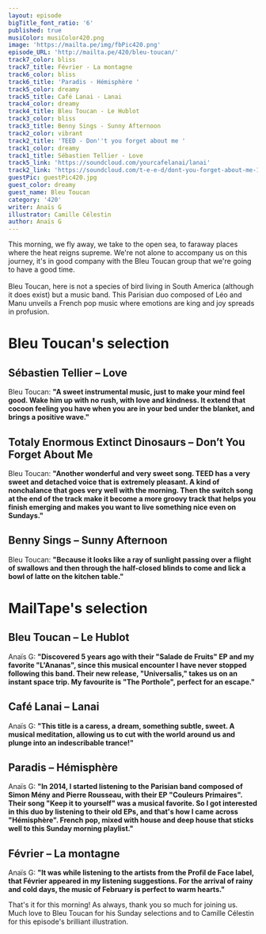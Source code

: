 ```yaml
---
layout: episode
bigTitle_font_ratio: '6'
published: true
musiColor: musiColor420.png
image: 'https://mailta.pe/img/fbPic420.png'
episode_URL: 'http://mailta.pe/420/bleu-toucan/'
track7_color: bliss
track7_title: Février - La montagne
track6_color: bliss
track6_title: 'Paradis - Hémisphère '
track5_color: dreamy
track5_title: Café Lanai - Lanai
track4_color: dreamy
track4_title: Bleu Toucan - Le Hublot
track3_color: bliss
track3_title: Benny Sings - Sunny Afternoon
track2_color: vibrant
track2_title: 'TEED - Don''t you forget about me '
track1_color: dreamy
track1_title: Sébastien Tellier - Love
track5_link: 'https://soundcloud.com/yourcafelanai/lanai'
track2_link: 'https://soundcloud.com/t-e-e-d/dont-you-forget-about-me-1'
guestPic: guestPic420.jpg
guest_color: dreamy
guest_name: Bleu Toucan
category: '420'
writer: Anaïs G
illustrator: Camille Célestin
author: Anaïs G
---
```


<p id="introduction">This morning, we fly away, we take to the open sea, to faraway places where the heat reigns supreme. We're not alone to accompany us on this journey, it's in good company with the Bleu Toucan group that we're going to have a good time.
<br><br>
Bleu Toucan, here is not a species of bird living in South America (although it does exist) but a music band. This Parisian duo composed of Léo and Manu unveils a French pop music where emotions are king and joy spreads in profusion.
</p>


# Bleu Toucan's selection

## Sébastien Tellier – Love
Bleu Toucan: **"**A sweet instrumental music, just to make your mind feel good. Wake him up with no rush, with love and kindness. It extend that cocoon feeling you have when you are in your bed under the blanket, and brings a positive wave.**"**

## Totaly Enormous Extinct Dinosaurs – Don’t You Forget About Me
Bleu Toucan: **"**Another wonderful and very sweet song. TEED has a very sweet and detached voice that is extremely pleasant. A kind of nonchalance that goes very well with the morning. Then the switch song at the end of the track make it become a more groovy track that helps you finish emerging and makes you want to live something nice even on Sundays.**"**

## Benny Sings – Sunny Afternoon
Bleu Toucan: **"**Because it looks like a ray of sunlight passing over a flight of swallows and then through the half-closed blinds to come and lick a bowl of latte on the kitchen table.**"**


# MailTape's selection

## Bleu Toucan – Le Hublot
Anaïs G: **"**Discovered 5 years ago with their "Salade de Fruits" EP and my favorite "L'Ananas", since this musical encounter I have never stopped following this band. Their new release, "Universalis," takes us on an instant space trip. My favourite is "The Porthole", perfect for an escape.**"**

## Café Lanai – Lanai
Anaïs G: **"**This title is a caress, a dream, something subtle, sweet. A musical meditation, allowing us to cut with the world around us and plunge into an indescribable trance!**"**

## Paradis – Hémisphère
Anaïs G: **"**In 2014, I started listening to the Parisian band composed of Simon Mény and Pierre Rousseau, with their EP "Couleurs Primaires". Their song "Keep it to yourself" was a musical favorite. So I got interested in this duo by listening to their old EPs, and that's how I came across "Hémisphère". French pop, mixed with house and deep house that sticks well to this Sunday morning playlist.**"**

## Février – La montagne
Anaïs G: **"**It was while listening to the artists from the Profil de Face label, that Février appeared in my listening suggestions. For the arrival of rainy and cold days, the music of February is perfect to warm hearts.**"**


<p id="outroduction">That's it for this morning! As always, thank you so much for joining us. Much love to Bleu Toucan for his Sunday selections and to Camille Célestin for this episode's brilliant illustration.</p>
